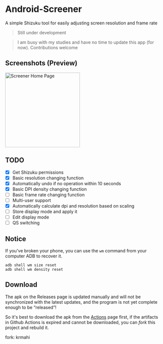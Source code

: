 # Android-Screener
A simple Shizuku tool for easily adjusting screen resolution and frame rate

> Still under development

> I am busy with my studies and have no time to update this app (for now). Contributions welcome

## Screenshots (Preview)

<img src="https://github.com/jiesou/Android-Screener/assets/84175239/9279a68e-8660-4119-b69a-31bb7b387c41" width="240px" alt="Screener Home Page">

## TODO

- [x] Get Shizuku permissions
- [x] Basic resolution changing function
- [x] Automatically undo if no operation within 10 seconds
- [x] Basic DPI density changing function
- [ ] Basic frame rate changing function
- [ ] Multi-user support
- [x] Automatically calculate dpi and resolution based on scaling
- [ ] Store display mode and apply it
- [ ] Edit display mode
- [ ] QS switching

## Notice

If you've broken your phone, you can use the `wm` command from your computer ADB to recover it.

```
adb shell wm size reset
adb shell wm density reset
```

## Download

The apk on the Releases page is updated manually and will not be synchronized with the latest updates, and the program is not yet complete enough to be “released”!

So it's best to download the apk from the [Actions](https://github.com/jiesou/Android-Screener/actions) page first, if the artifacts in Github Actions is expired and cannot be downloaded, you can *fork* this project and rebuild it.

fork: krmahi

